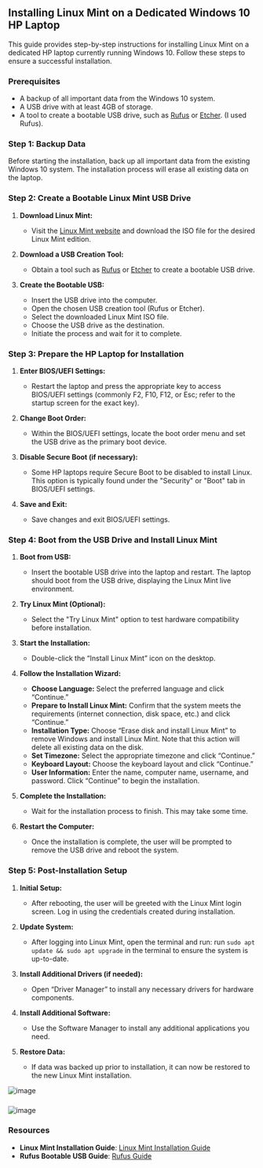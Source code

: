 ## Installing Linux Mint on a Dedicated Windows 10 HP Laptop

This guide provides step-by-step instructions for installing Linux Mint on a dedicated HP laptop currently running Windows 10. Follow these steps to ensure a successful installation.

### Prerequisites
- A backup of all important data from the Windows 10 system.
- A USB drive with at least 4GB of storage.
- A tool to create a bootable USB drive, such as [Rufus](https://rufus.ie/en/) or [Etcher](https://etcher.balena.io/). (I used Rufus).

### Step 1: Backup Data
Before starting the installation, back up all important data from the existing Windows 10 system. The installation process will erase all existing data on the laptop.

### Step 2: Create a Bootable Linux Mint USB Drive
1. **Download Linux Mint:**
   - Visit the [Linux Mint website](https://linuxmint.com/download.php) and download the ISO file for the desired Linux Mint edition.

2. **Download a USB Creation Tool:**
   - Obtain a tool such as [Rufus](https://rufus.ie/) or [Etcher](https://www.balena.io/etcher/) to create a bootable USB drive.

3. **Create the Bootable USB:**
   - Insert the USB drive into the computer.
   - Open the chosen USB creation tool (Rufus or Etcher).
   - Select the downloaded Linux Mint ISO file.
   - Choose the USB drive as the destination.
   - Initiate the process and wait for it to complete.

### Step 3: Prepare the HP Laptop for Installation
1. **Enter BIOS/UEFI Settings:**
   - Restart the laptop and press the appropriate key to access BIOS/UEFI settings (commonly F2, F10, F12, or Esc; refer to the startup screen for the exact key).

2. **Change Boot Order:**
   - Within the BIOS/UEFI settings, locate the boot order menu and set the USB drive as the primary boot device.

3. **Disable Secure Boot (if necessary):**
   - Some HP laptops require Secure Boot to be disabled to install Linux. This option is typically found under the "Security" or "Boot" tab in BIOS/UEFI settings.

4. **Save and Exit:**
   - Save changes and exit BIOS/UEFI settings.

### Step 4: Boot from the USB Drive and Install Linux Mint
1. **Boot from USB:**
   - Insert the bootable USB drive into the laptop and restart. The laptop should boot from the USB drive, displaying the Linux Mint live environment.

2. **Try Linux Mint (Optional):**
   - Select the "Try Linux Mint" option to test hardware compatibility before installation.

3. **Start the Installation:**
   - Double-click the “Install Linux Mint” icon on the desktop.

4. **Follow the Installation Wizard:**
   - **Choose Language:** Select the preferred language and click “Continue.”
   - **Prepare to Install Linux Mint:** Confirm that the system meets the requirements (internet connection, disk space, etc.) and click “Continue.”
   - **Installation Type:** Choose “Erase disk and install Linux Mint” to remove Windows and install Linux Mint. Note that this action will delete all existing data on the disk.
   - **Set Timezone:** Select the appropriate timezone and click “Continue.”
   - **Keyboard Layout:** Choose the keyboard layout and click “Continue.”
   - **User Information:** Enter the name, computer name, username, and password. Click “Continue” to begin the installation.

5. **Complete the Installation:**
   - Wait for the installation process to finish. This may take some time.

6. **Restart the Computer:**
   - Once the installation is complete, the user will be prompted to remove the USB drive and reboot the system.

### Step 5: Post-Installation Setup
1. **Initial Setup:**
   - After rebooting, the user will be greeted with the Linux Mint login screen. Log in using the credentials created during installation.

2. **Update System:**
   - After logging into Linux Mint, open the terminal and run: run `sudo apt update && sudo apt upgrade` in the terminal to ensure the system is up-to-date.

3. **Install Additional Drivers (if needed):**
   - Open “Driver Manager” to install any necessary drivers for hardware components.
4. **Install Additional Software:**
   - Use the Software Manager to install any additional applications you need.

6. **Restore Data:**
   - If data was backed up prior to installation, it can now be restored to the new Linux Mint installation.

![image](https://github.com/user-attachments/assets/671e9f42-fde0-4491-aadc-d5c54450bfb1)
###
![image](https://github.com/user-attachments/assets/acef2322-4db7-44e0-9a8a-bc67dff813e3)

### Resources

- **Linux Mint Installation Guide**: [Linux Mint Installation Guide](https://linuxmint-installation-guide.readthedocs.io/en/latest/)
- **Rufus Bootable USB Guide**: [Rufus Guide](https://rufus.ie/en/)
